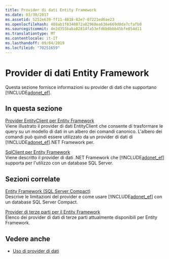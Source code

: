 ```yaml
---
title: Provider di dati Entity Framework
ms.date: 03/30/2017
ms.assetid: 5252e639-ff11-4818-82e7-07221ed6ae23
ms.openlocfilehash: 488ab1f8348872a82968ea636e669d0da7cfafb0
ms.sourcegitcommit: 4e2d355baba82814fa53efd6b8bbb45bfe054d11
ms.translationtype: MT
ms.contentlocale: it-IT
ms.lasthandoff: 09/04/2019
ms.locfileid: "70251659"
---
```

# <a name="entity-framework-data-providers"></a>Provider di dati Entity Framework
Questa sezione fornisce informazioni su provider di dati che supportano [!INCLUDE[adonet_ef](../../../../../includes/adonet-ef-md.md)].  
  
## <a name="in-this-section"></a>In questa sezione  
 [Provider EntityClient per Entity Framework](entityclient-provider-for-the-entity-framework.md)  
 Viene illustrato il provider di dati EntityClient che consente di trasformare le query su un modello di dati in un albero dei comandi canonico. L'albero dei comandi può quindi essere utilizzato da un provider di dati di [!INCLUDE[adonet_ef](../../../../../includes/adonet-ef-md.md)].NET Framework per.  
  
 [SqlClient per Entity Framework](sqlclient-for-the-entity-framework.md)  
 Viene descritto il provider di dati .NET Framework che [!INCLUDE[adonet_ef](../../../../../includes/adonet-ef-md.md)] supporta per l'utilizzo con un database SQL Server.  
  
## <a name="related-sections"></a>Sezioni correlate  
 [Entity Framework (SQL Server Compact)](https://go.microsoft.com/fwlink/?LinkId=135638)  
 Descrive le limitazioni del provider e come usare [!INCLUDE[adonet_ef](../../../../../includes/adonet-ef-md.md)] con un database SQL Server Compact.  
  
 [Provider di terze parti per il Entity Framework](https://go.microsoft.com/fwlink/?LinkId=143699)  
 Elenco dei provider di dati di terze parti attualmente disponibili per Entity Framework.  
  
## <a name="see-also"></a>Vedere anche

- [Uso di provider di dati](working-with-data-providers.md)

